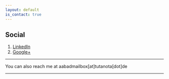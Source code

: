 ```yaml
---
layout: default
is_contact: true
---
```


## Social

1. [LinkedIn](#)
2. [Google+](#)

---

You can also reach me at aabadmailbox[at]tutanota[dot]de

---

